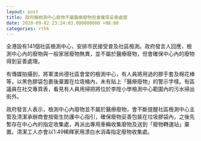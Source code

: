 ```yaml
---
layout: post
title: 政府稱檢測中心廢物不屬醫療廢物但會確保妥善處理
date: 2020-09-02 23:24:03.000000000 +08:00
categories: rthk
---
```


全港設有141個社區檢測中心，安排市民接受普及社區檢測。政府發言人回應，檢測中心內的廢物與一般家居廢物無異，並不屬於醫療廢物，但會確保中心內的廢物得到妥善處理。

有傳媒拍攝到，將軍澳尚德社區會堂的檢測中心，有人員將用過的膠手套及棉花棒等，以黑色膠袋包裹後棄置在垃圾桶內，未有貼上「醫療廢物」的警示字樣。有區議員在社交專頁表，看見有人員用掃把將位於李陞小學檢測中心範圍內的污水掃出街外。

政府發言人表示，檢測中心內廢物並不屬於醫療廢物，會不斷提醒社區檢測中心主管及清潔承辦商會按衞生防護中心指引，確保廢物妥善包裝在垃圾膠袋內，之後先暫存在中心內的指定收集處，再派出專用車輛收集廢物及送到「廢物轉運站」棄置。清潔工人亦會以1:49稀釋家用漂白水消毒指定廢物收集處。
